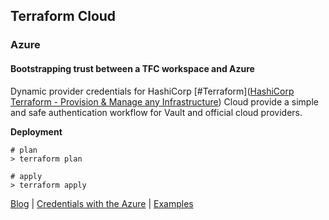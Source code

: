 ## Terraform Cloud

### Azure
#### Bootstrapping trust between a TFC workspace and Azure
Dynamic provider credentials for HashiCorp [#Terraform]([HashiCorp Terraform - Provision & Manage any Infrastructure](https://www.hashicorp.com/products/terraform)) Cloud provide a simple and safe authentication workflow for Vault and official cloud providers.

__Deployment__
```shell
# plan
> terraform plan

# apply
> terraform apply
```

[Blog](https://www.hashicorp.com/blog/terraform-cloud-adds-dynamic-provider-credentials-vault-official-cloud-providers) | [Credentials with the Azure](https://developer.hashicorp.com/terraform/cloud-docs/workspaces/dynamic-provider-credentials/azure-configuration) | [Examples](https://github.com/hashicorp/terraform-dynamic-credentials-setup-examples/blob/main/azure/README.md#how-to-use)
